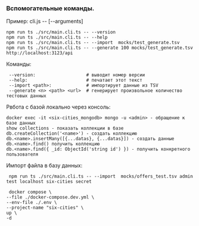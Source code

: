 ### Вспомогательные команды.  

Пример: cli.js --<command> [--arguments]
```
npm run ts ./src/main.cli.ts -- --version
npm run ts ./src/main.cli.ts -- --help 
npm run ts ./src/main.cli.ts -- --import  mocks/test_generate.tsv
npm run ts ./src/main.cli.ts -- --generate 100 mocks/test_generate.tsv http://localhost:3123/api
```

Команды:
```
 --version:                   # выводит номер версии
 --help:                      # печатает этот текст
 --import <path>:             # импортирует данные из TSV
 --generate <n> <path> <url>  # генерирует произвольное количество тестовых данных
 ```

Рвбота с базой локально через консоль:
```
docker exec -it <six-cities_mongodb> mongo -u <admin> - обращение к базе данных
show collections - показать коллекции в базе
db.createCollection('<name>') - создать коллекцию
db.<name>.insertMany([{...datas}, {...datas}]) - создать данные 
db.<name>.find() получить коллекцию 
db.<name>.find({ _id: ObjectId('string id') }) - получить конкретного пользователя
```
Импорт файла в базу данных:
```
 npm run ts ./src/main.cli.ts -- --import  mocks/offers_test.tsv admin test localhost six-cities secret
```
```
 docker compose \                 
--file ./docker-compose.dev.yml \
--env-file ./.env \
--project-name "six-cities" \
up \
-d
```
